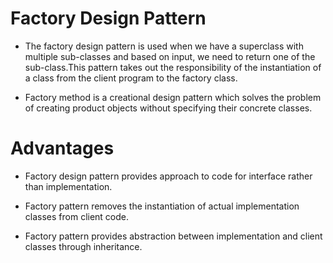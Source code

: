 # Factory Design Pattern
* The factory design pattern is used when we have a superclass with multiple sub-classes and based on input, we need to return one of the sub-class.This pattern takes out the responsibility of the instantiation of a class from the client program to the factory class. 

* Factory method is a creational design pattern which solves the problem of creating product objects without specifying their concrete classes.

# Advantages
* Factory design pattern provides approach to code for interface rather than implementation.

* Factory pattern removes the instantiation of actual implementation classes from client code.

* Factory pattern provides abstraction between implementation and client classes through inheritance.



